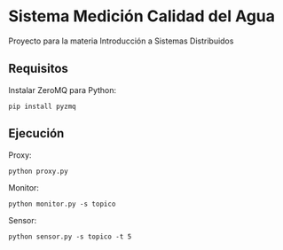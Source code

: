 # Sistema Medición Calidad del Agua
Proyecto para la materia Introducción a Sistemas Distribuidos

## Requisitos
Instalar ZeroMQ para Python:

    pip install pyzmq

## Ejecución
Proxy: 

    python proxy.py

Monitor: 

    python monitor.py -s topico

Sensor:

    python sensor.py -s topico -t 5
